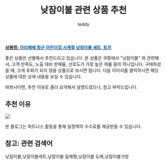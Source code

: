 ﻿---
layout: post
title:  "낮잠이불 관련 상품 추천"
author: teddy
categories: [ 가구/인테리어 ]
tags: [낮잠이불,낮잠이불세트,낮잠이불 일체형,낮잠이불 도매,낮잠이불가방]
image: https://static.coupangcdn.com/image/retail/images/258493930939298-26f97340-a8bc-4ac2-9f22-13a873cd8d8c.jpg 
description: "쿠팡에서 낮잠이불 관련 상품으로 가장 고객 선호도가 높은 제품 중 하나입니다."
---

<a href="https://link.coupang.com/re/AFFSDP?lptag=AF3256674&pageKey=24567920&itemId=95626328&vendorItemId=3171110276&traceid=V0-153-bdb0d1e98798aab4&requestid=20221226225551866325770"><b>상품명: <font color='#01579B'>아리베베 항균 어린이집 사계절 낮잠이불 세트, 토끼</font></b></a>

좋은 상품만 선별해서 추천드리고 있습니다.
본 상품은 쿠팡에서 "낮잠이불" 와 관련해서, 고객 만족도, 노출 대비 판매율, 선호도가 가장 높은 제품 중의 하나입니다.
구매하셨을 때, 크게 후회가 되지 않을 상품으로 보시면 됩니다. 
다음 이미지를 클릭하시면 해당 상품에 대한 상세 내용을 보실 수 있습니다.

바쁘시다면, 추천 이유로 좀더 요약해서 설명드렸으니, 참고 부탁드립니다.

## 추천 이유 

<a href="https://link.coupang.com/re/AFFSDP?lptag=AF3256674&pageKey=24567920&itemId=95626328&vendorItemId=3171110276&traceid=V0-153-bdb0d1e98798aab4&requestid=20221226225551866325770"><img src="https://thumbnail10.coupangcdn.com/thumbnails/remote/q89/image/retail/images/68497326534470-0ba3b64f-e4f9-4cba-9781-445979c689d6.jpg"></a> 

본 블로그는 파트너스 활동을 통해 일정액의 수수료를 제공받을 수 있습니다.

## 참고: 관련 검색어    
낮잠이불,낮잠이불세트,낮잠이불 일체형,낮잠이불 도매,낮잠이불가방